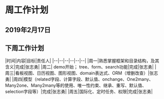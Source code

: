 # 周工作计划

## 2019年2月17日



## 下周工作计划

|时间|内容|目标|责任人|
|--|--|--|--|--|--|
|周一|熟悉掌握框架和目录结构，及其含义|完成|张志勇|
|周二| demo开始； tree、form、search功能|完成|张志勇|
|周三|看板视图、日历视图、图形视图、domain表达式、ORM（增删改查）|张志勇|
|周四|模型（related字段、计算字段、默认值、onchange、One2many、Many2one、Many2many等的使用、唯一性约束、继承、重写、默认值、selection字段等）|完成|张志勇|
|周五|国际化、定时任务、权限|完成|张志勇|

